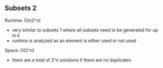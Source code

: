 ## Subsets 2

Runtime: O(n2^n)
- very similar to subsets 1 where all subsets need to be generated for up to k
- runtime is analyzed as an element is either used or not used

Space: O(2^n)
- there are a total of 2^n solutions if there are no duplicates